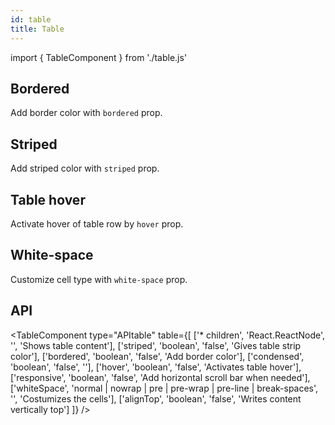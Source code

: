 ```yaml
---
id: table
title: Table
---
```


import { TableComponent } from './table.js'


## Bordered

<p>Add border color with <code>bordered</code> prop.</p>
<TableComponent type="bordered" table={[
    ['1', 'James', 'Smith', '@james'],
    ['2', 'Robert', 'Rodriguez', '@robert'],
    ['3', 'Larry', 'Bird', '@twitter']
]} />

## Striped

<p>Add striped color with <code>striped</code> prop.</p>
<TableComponent type="striped" table={[
    ['1', 'James', 'Smith', '@james'],
    ['2', 'Robert', 'Rodriguez', '@robert'],
    ['3', 'Larry', 'Bird', '@larry']
]} />

## Table hover

<p>Activate hover of table row by <code>hover</code> prop.</p>
<TableComponent type="hover" table={[
    ['1', 'James', 'Smith', '@james'],
    ['2', 'Robert', 'Rodriguez', '@robert'],
    ['3', 'Larry', 'Bird', '@larry']
]} />

## White-space

<p>Customize cell type with <code>white-space</code> prop.</p>
<TableComponent type="whiteSpace" mergedCellText="Larry the Bird. Larry Joe Bird (born December 7, 1956) is an American former professional basketball player, coach and executive in the National Basketball Association (NBA). Nicknamed 'the Hick from French Lick' and 'Larry Legend,' Bird is widely regarded as one of the greatest basketball players of all time." table={[
    ['1', 'James', 'Smith', '@james'],
    ['2', 'Robert', 'Rodriguez', '@robert']
]} />

## API

<TableComponent type="APItable" table={[
    ['* children', 'React.ReactNode', '', 'Shows table content'],
    ['striped', 'boolean', 'false', 'Gives table strip color'],
    ['bordered', 'boolean', 'false', 'Add border color'],
    ['condensed', 'boolean', 'false', ''],
    ['hover', 'boolean', 'false', 'Activates table hover'],
    ['responsive', 'boolean', 'false', 'Add horizontal scroll bar when needed'],
    ['whiteSpace', 'normal | nowrap | pre | pre-wrap | pre-line | break-spaces', '', 'Costumizes the cells'],
    ['alignTop', 'boolean', 'false', 'Writes content vertically top']
]} />
